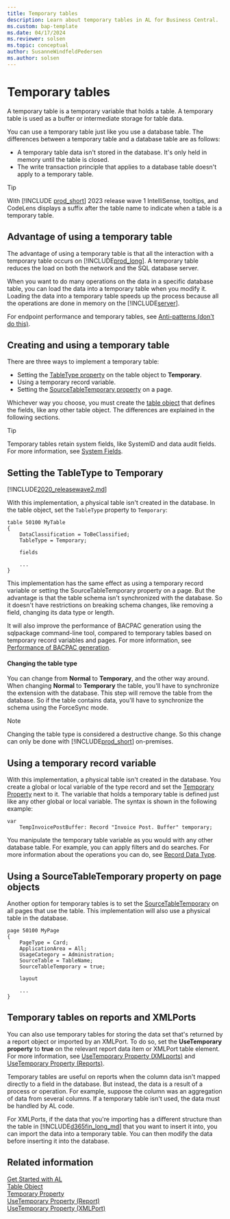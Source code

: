 ```yaml
---
title: Temporary tables
description: Learn about temporary tables in AL for Business Central.
ms.custom: bap-template
ms.date: 04/17/2024
ms.reviewer: solsen
ms.topic: conceptual
author: SusanneWindfeldPedersen
ms.author: solsen
---
```


# Temporary tables

A temporary table is a temporary variable that holds a table. A temporary table is used as a buffer or intermediate storage for table data.

You can use a temporary table just like you use a database table. The differences between a temporary table and a database table are as follows:  

- A temporary table data isn't stored in the database. It's only held in memory until the table is closed.  
- The write transaction principle that applies to a database table doesn't apply to a temporary table.  

> [!TIP]  
> With [!INCLUDE [prod_short](includes/prod_short.md)] 2023 release wave 1 IntelliSense, tooltips, and CodeLens displays a suffix after the table name to indicate when a table is a temporary table.

## Advantage of using a temporary table  

The advantage of using a temporary table is that all the interaction with a temporary table occurs on [!INCLUDE[prod_long](includes/prod_long.md)]. A temporary table reduces the load on both the network and the SQL database server.  

When you want to do many operations on the data in a specific database table, you can load the data into a temporary table when you modify it. Loading the data into a temporary table speeds up the process because all the operations are done in memory on the [!INCLUDE[server](includes/server.md)].

For endpoint performance and temporary tables, see [Anti-patterns (don't do this)](../performance/performance-developer.md#general-anti-patterns-dont-do-this).

## Creating and using a temporary table

There are three ways to implement a temporary table:

- Setting the [TableType property](properties/devenv-tabletype-property.md) on the table object to **Temporary**.
- Using a temporary record variable.
- Setting the [SourceTableTemporary property](properties/devenv-sourcetabletemporary-property.md) on a page.

Whichever way you choose, you must create the [table object](devenv-table-object.md) that defines the fields, like any other table object. The differences are explained in the following sections.

> [!TIP]
> Temporary tables retain system fields, like SystemID and data audit fields. For more information, see [System Fields](devenv-table-system-fields.md).

## Setting the TableType to Temporary

[!INCLUDE[2020_releasewave2.md](../includes/2020_releasewave2.md)]

With this implementation, a physical table isn't created in the database. In the table object, set the `TableType` property to `Temporary`:

```AL
table 50100 MyTable
{
    DataClassification = ToBeClassified;
    TableType = Temporary;

    fields
    
    ...
}
```

This implementation has the same effect as using a temporary record variable or setting the SourceTableTemporary property on a page. But the advantage is that the table schema isn't synchronized with the database. So it doesn't have restrictions on breaking schema changes, like removing a field, changing its data type or length.

It will also improve the performance of BACPAC generation using the sqlpackage command-line tool, compared to temporary tables based on temporary record variables and pages. For more information, see [Performance of BACPAC generation](../performance/performance-onprem.md#performance-of-bacpac-generation).

#### Changing the table type

You can change from **Normal** to **Temporary**, and the other way around. When changing **Normal** to **Temporary** the table, you'll have to synchronize the extension with the database. This step will remove the table from the database. So if the table contains data, you'll have to synchronize the schema using the ForceSync mode.

> [!NOTE]  
> Changing the table type is considered a destructive change. So this change can only be done with [!INCLUDE[prod_short](includes/prod_short.md)] on-premises.  

## Using a temporary record variable

With this implementation, a physical table isn't created in the database. You create a global or local variable of the type record and set the [Temporary Property](./properties/devenv-properties.md) next to it. The variable that holds a temporary table is defined just like any other global or local variable. The syntax is shown in the following example:

```AL
var
    TempInvoicePostBuffer: Record "Invoice Post. Buffer" temporary;
```

You manipulate the temporary table variable as you would with any other database table. For example, you can apply filters and do searches. For more information about the operations you can do, see [Record Data Type](methods-auto/record/record-data-type.md).

## Using a SourceTableTemporary property on page objects

Another option for temporary tables is to set the [SourceTableTemporary](properties/devenv-sourcetabletemporary-property.md) on all pages that use the table. This implementation will also use a physical table in the database.

```AL
page 50100 MyPage
{
    PageType = Card;
    ApplicationArea = All;
    UsageCategory = Administration;
    SourceTable = TableName;
    SourceTableTemporary = true;
    
    layout

    ...
}
```

## Temporary tables on reports and XMLPorts

You can also use temporary tables for storing the data set that's returned by a report object or imported by an XMLPort. To do so, set the **UseTemporary property** to **true** on the relevant report data item or XMLPort table element. For more information, see [UseTemporary Property \(XMLports\)](properties/devenv-usetemporary-xmlport-property.md) and [UseTemporary Property \(Reports\)](properties/devenv-usetemporary-report-property.md).  

Temporary tables are useful on reports when the column data isn't mapped directly to a field in the database. But instead, the data is a result of a process or operation. For example, suppose the column was an aggregation of data from several columns. If a temporary table isn't used, the data must be handled by AL code.

For XMLPorts, if the data that you're importing has a different structure than the table in [!INCLUDE[d365fin_long_md](includes/d365fin_long_md.md)] that you want to insert it into, you can import the data into a temporary table. You can then modify the data before inserting it into the database.

## Related information

[Get Started with AL](devenv-get-started.md)  
[Table Object](devenv-table-object.md)  
[Temporary Property](./properties/devenv-properties.md)  
[UseTemporary Property (Report)](properties/devenv-usetemporary-report-property.md)  
[UseTemporary Property (XMLPort)](properties/devenv-usetemporary-xmlport-property.md)